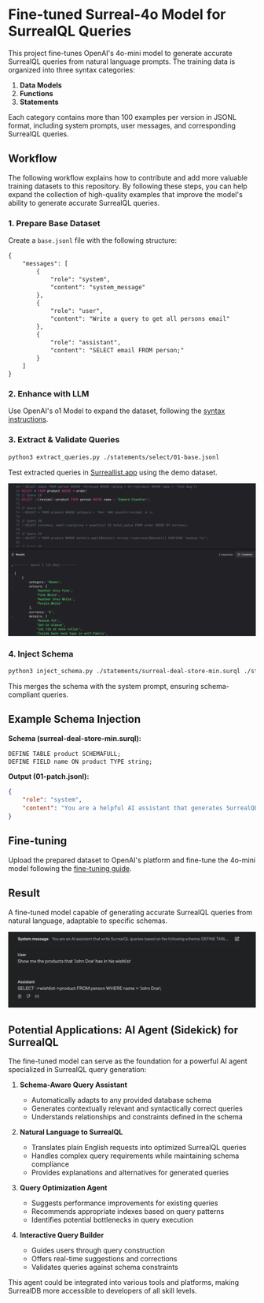 # Fine-tuned Surreal-4o Model for SurrealQL Queries

This project fine-tunes OpenAI's 4o-mini model to generate accurate SurrealQL queries from natural language prompts. The training data is organized into three syntax categories:

1. **Data Models**
2. **Functions**
3. **Statements**

Each category contains more than 100 examples per version in JSONL format, including system prompts, user messages, and corresponding SurrealQL queries.

## Workflow

The following workflow explains how to contribute and add more valuable training datasets to this repository. By following these steps, you can help expand the collection of high-quality examples that improve the model's ability to generate accurate SurrealQL queries.

### 1. Prepare Base Dataset

Create a `base.jsonl` file with the following structure:

```jsonl
{
	"messages": [
		{
			"role": "system",
			"content": "system_message"
		},
		{
			"role": "user",
			"content": "Write a query to get all persons email"
		},
		{
			"role": "assistant",
			"content": "SELECT email FROM person;"
		}
	]
}
```

### 2. Enhance with LLM

Use OpenAI's o1 Model to expand the dataset, following the [syntax instructions](./statements/select/syntax.md).

### 3. Extract & Validate Queries

```bash
python3 extract_queries.py ./statements/select/01-base.jsonl
```

Test extracted queries in [Surreallist.app](https://surrealist.app) using the demo dataset.

![Surreallist](surrealist_output.png)

### 4. Inject Schema

```bash
python3 inject_schema.py ./statements/surreal-deal-store-min.surql ./statements/select/01-base.jsonl
```

This merges the schema with the system prompt, ensuring schema-compliant queries.

## Example Schema Injection

**Schema (surreal-deal-store-min.surql):**

```surrealql
DEFINE TABLE product SCHEMAFULL;
DEFINE FIELD name ON product TYPE string;
```

**Output (01-patch.jsonl):**

```json
{
	"role": "system",
	"content": "You are a helpful AI assistant that generates SurrealQL queries based on the following schema:\n\nDEFINE TABLE product SCHEMAFULL;\nDEFINE FIELD name ON product TYPE string;\n\nGenerate SurrealQL queries based on this schema."
}
```

## Fine-tuning

Upload the prepared dataset to OpenAI's platform and fine-tune the 4o-mini model following the [fine-tuning guide](https://platform.openai.com/docs/guides/fine-tuning).

## Result

A fine-tuned model capable of generating accurate SurrealQL queries from natural language, adaptable to specific schemas.

![OpenAI Playground with fine-tuned model](surreal_4o.png)

## Potential Applications: AI Agent (Sidekick) for SurrealQL

The fine-tuned model can serve as the foundation for a powerful AI agent specialized in SurrealQL query generation:

1. **Schema-Aware Query Assistant**

   - Automatically adapts to any provided database schema
   - Generates contextually relevant and syntactically correct queries
   - Understands relationships and constraints defined in the schema

2. **Natural Language to SurrealQL**

   - Translates plain English requests into optimized SurrealQL queries
   - Handles complex query requirements while maintaining schema compliance
   - Provides explanations and alternatives for generated queries

3. **Query Optimization Agent**

   - Suggests performance improvements for existing queries
   - Recommends appropriate indexes based on query patterns
   - Identifies potential bottlenecks in query execution

4. **Interactive Query Builder**
   - Guides users through query construction
   - Offers real-time suggestions and corrections
   - Validates queries against schema constraints

This agent could be integrated into various tools and platforms, making SurrealDB more accessible to developers of all skill levels.
